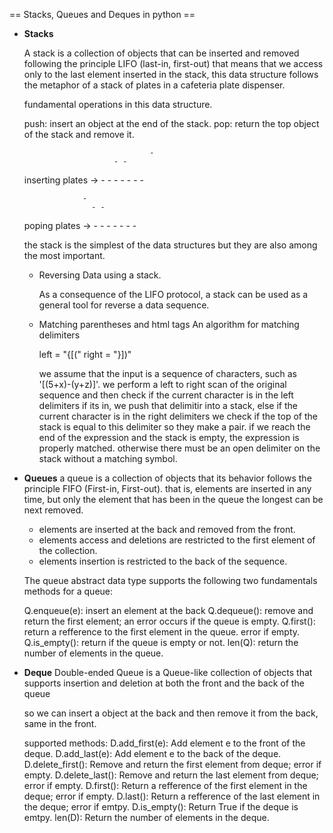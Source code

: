 == Stacks, Queues and Deques in python ==

- __Stacks__
  
  A stack is a collection of objects that can be inserted and removed following the principle LIFO
  (last-in, first-out) that means that we access only to the last element inserted in the stack, this data structure
  follows the metaphor of a stack of plates in a cafeteria plate dispenser.
  
  fundamental operations in this data structure.
  
  push: insert an object at the end of the stack.
  pop: return the top object of the stack and remove it.
                            
			                      -
                          - -
  inserting plates ->   - - -
                      - - - -

                   -
	                 - -
  poping plates -> - - -
                   - - - -

  the stack is the simplest of the data structures but they are also among the most important.
  
  - Reversing Data using a stack.
    
    As a consequence of the LIFO protocol, a stack can be used as a general tool for reverse a data sequence.
    
  - Matching parentheses and html tags
    An algorithm for matching delimiters
    
    left = "{[("
    right = "}])"
    
    we assume that the input is a sequence of characters, such as '[(5+x)-(y+z)]'.
    we perform a left to right scan of the original sequence and then check if the current character is in the 
    left delimiters if its in, we push that delimitir into a stack, else if the current character is in the 
    right delimiters we check if the top of the stack is equal to this delimiter so they make a pair.
    if we reach the end of the expression and the stack is empty, the expression is properly matched. otherwise
    there must be an open delimiter on the stack without a matching symbol.

- __Queues__
  a queue is a collection of objects that its behavior follows the principle FIFO (First-in, First-out).
  that is, elements are inserted in any time, but only the element that has been in the queue the longest can be
  next removed.
  
  * elements are inserted at the back and removed from the front.
  * elements access and deletions are restricted to the first element of the collection.
  * elements insertion is restricted to the back of the sequence.

  The queue abstract data type supports the following two fundamentals methods for a queue:
  
  Q.enqueue(e): insert an element at the back
  Q.dequeue(): remove and return the first element; an error occurs if the queue is empty.
  Q.first(): return a refference to the first element in the queue. error if empty.
  Q.is_empty(): return if the queue is empty or not.
  len(Q): return the number of elements in the queue. 
  
  

- __Deque__
  Double-ended Queue is a Queue-like collection of objects that supports insertion and deletion at both the front
  and the back of the queue
  
  so we can insert a object at the back and then remove it from the back, same in the front.
  
  supported methods:
  D.add_first(e): Add element e to the front of the deque.
  D.add_last(e): Add element e to the back of the deque.
  D.delete_first(): Remove and return the first element from deque; error if empty.
  D.delete_last(): Remove and return the last element from deque; error if empty.
  D.first(): Return a refference of the first element in the deque; error if empty.
  D.last(): Return a refference of the last element in the deque; error if emtpy.
  D.is_empty(): Return True if the deque is emtpy.
  len(D): Return the number of elements in the deque.
